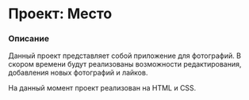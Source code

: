 # Проект: Место

### Описание

Данный проект представляет собой приложение для фотографий. В скором времени будут реализованы возможности редактирования, добавления новых фотографий и лайков.

На данный момент проект реализован на HTML и CSS.
